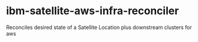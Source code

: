# ibm-satellite-aws-infra-reconciler
Reconciles desired state of a Satellite Location plus downstream clusters for aws
